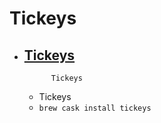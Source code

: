 # Tickeys
- [Tickeys](http://www.yingdev.com/projects/tickeys)
  -              Tickeys        
  - Tickeys
  - `brew cask install tickeys`
